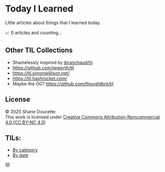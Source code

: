 # Today I Learned

Little articles about things that I learned today. 

📈 0 articles and counting...

## Other TIL Collections
* Shamelessly inspired by [jbranchaud/til](https://github.com/jbranchaud/til).
* https://github.com/jwworth/til
* https://til.simonwillison.net/
* https://til.hashrocket.com/ 
* Maybe the OG? https://github.com/thoughtbot/til

## License
&copy; 2025 Shane Doucette  
This work is licensed under [Creative Commons Attribution-Noncommercial 4.0 (CC BY-NC 4.0)](https://creativecommons.org/licenses/by-nc/4.0/)  

## TILs:
* [By category](by-category.md)  
* [By date](by-date.md)

😻
